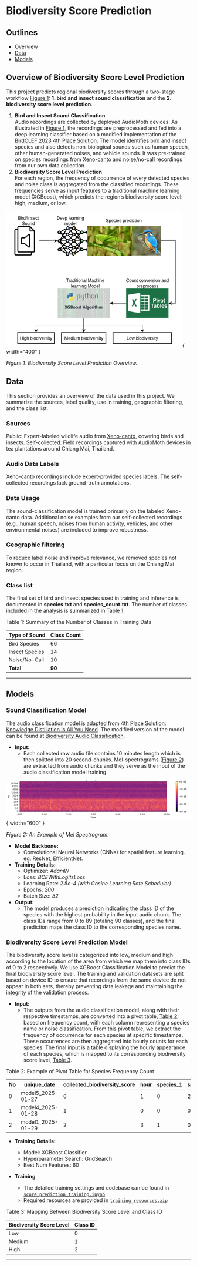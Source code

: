 # Biodiversity Score Prediction
## Outlines
- [Overview](#ov)
- [Data](#data)
- [Models](#models)

<a id="ov"></a>
## **Overview of Biodiversity Score Level Prediction**
This project predicts regional biodiversity scores through a two-stage workflow <a href="#bioscoreoverview">Figure 1</a>: **1. bird and insect sound classification** and the **2. biodiversity score level prediction**.  

1. **Bird and Insect Sound Classification**  
Audio recordings are collected by deployed AudioMoth devices. As illustrated in <a href="#bioscoreoverview">Figure 1</a>, the recordings are preprocessed and fed into a deep learning classifier based on a modified implementation of the [BirdCLEF 2023 4th Place Solution](https://www.kaggle.com/competitions/birdclef-2023/writeups/atfujita-4th-place-solution-knowledge-distillation). The model identifies bird and insect species and also detects non-biological sounds such as human speech, other human-generated noises, and vehicle sounds. It was pre-trained on species recordings from [Xeno-canto](https://xeno-canto.org/) and noise/no-call recordings from our own data collection.
2. **Biodiversity Score Level Prediction**  
For each region, the frequency of occurrence of every detected species and noise class is aggregated from the classified recordings. These frequencies serve as input features to a traditional machine learning model (XGBoost), which predicts the region’s biodiversity score level: high, medium, or low.  


![Overview of Biodiversity Score Level Prediction](images/biodiversity_overview.png){ width="400" }

*Figure 1: Biodiversity Score Level Prediction Overview.*



<a id="data"></a>
## **Data**
This section provides an overview of the data used in this project. We summarize the sources, label quality, use in training, geographic filtering, and the class list.

### Sources
Public: Expert-labeled wildlife audio from [Xeno-canto](https://xeno-canto.org/), covering birds and insects.
Self-collected: Field recordings captured with AudioMoth devices in tea plantations around Chiang Mai, Thailand.
### Audio Data Labels
Xeno-canto recordings include expert-provided species labels.
The self-collected recordings lack ground-truth annotations.
### Data Usage
The sound-classification model is trained primarily on the labeled Xeno-canto data.
Additional noise examples from our self-collected recordings (e.g., human speech, noises from human activity, vehicles, and other environmental noises) are included to improve robustness.
### Geographic filtering
To reduce label noise and improve relevance, we removed species not known to occur in Thailand, with a particular focus on the Chiang Mai region.
### Class list
The final set of bird and insect species used in training and inference is documented in **species.txt** and **species_count.txt**. The number of classes included in the analysis is summarized in [Table 1](#table-1).

<a id="table-1"></a>
Table 1: Summary of the Number of Classes in Training Data  

| Type of Sound   | Class Count |
|-----------------|-------------|
| Bird Species    | 66          |
| Insect Species  | 14          |
| Noise/No-Call   | 10          |
| **Total**       | **90**      |


---

<a id="models"></a>
## **Models**

### Sound Classification Model
The audio classification model is adapted from [4th Place Solution: Knowledge Distillation Is All You Need](https://www.kaggle.com/competitions/birdclef-2023/writeups/atfujita-4th-place-solution-knowledge-distillation). The modified version of the model can be found at [Biodiversity Audio Classification](https://github.com/diwas-lamsal/biodiversity-audio?tab=readme-ov-file).

- **Input:**
  - Each collected raw audio file contains 10 minutes length which is then splitted into 20 second-chunks. Mel-spectrograms (<a href="#melspectrogram">Figure 2</a>) are extracted from audio chunks and they serve as the input of the audio classification model training.



![Mel Spectrogram](images/mel_spectrogram.png){ width="600" }

*Figure 2: An Example of Mel Spectrogram.*


- **Model Backbone:**
  -  Convolutional Neural Networks (CNNs) for spatial feature learning. eg. ResNet, EfficientNet.
- **Training Details:**
  - Optimizer: *AdamW*
  - Loss: *BCEWithLogitsLoss*
  - Learning Rate: *2.5e-4 (with Cosine Learning Rate Scheduler)*
  - Epochs: *200*
  - Batch Size: *32*
- **Output:**
  - The model produces a prediction indicating the class ID of the species with the highest probability in the input audio chunk. The class IDs range from 0 to 89 (totaling 90 classes), and the final prediction maps the class ID to the corresponding species name.

### Biodiversity Score Level Prediction Model
The biodiversity score level is categorized into low, medium and high according to the location of the area from which we map them into class IDs of 0 to 2 respectively. We use XGBoost Classification Model to predict the final biodiversity score level. The training and validation datasets are split based on device ID to ensure that recordings from the same device do not appear in both sets, thereby preventing data leakage and maintaining the integrity of the validation process.

- **Input:**
  - The outputs from the audio classification model, along with their respective timestamps, are converted into a pivot table, [Table 2](#table-2), based on frequency count, with each column representing a species name or noise classification. From this pivot table, we extract the frequency of occurrence for each species at specific timestamps. These occurrences are then aggregated into hourly counts for each species. The final input is a table displaying the hourly appearance of each species, which is mapped to its corresponding biodiversity score level, [Table 3](#table-3).



<a id="table-2"></a>
Table 2: Example of Pivot Table for Species Frequency Count  

| No | unique_date        | collected_biodiversity_score | hour | species_1 | species_2 | ... | species_x |
|----|--------------------|------------------------------|------|-----------|-----------|-----|-----------|
| 0  | model5_2025-01-27  | 0                            | 1    | 0         | 2         | ... | 1         |
| 1  | model4_2025-01-28  | 1                            | 0    | 0         | 0         | ... | 0         |
| 2  | model1_2025-01-29  | 2                            | 3    | 1         | 0         | ... | 2         |


- **Training Details:**
  - Model: XGBoost Classifier
  - Hyperparameter Search: GridSearch
  - Best Num Features: 60

- **Training**
  - The detailed training settings and codebase can be found in [`score_prediction_training.ipynb`](files/score_prediction_training.ipynb)
  - Required resources are provided in [`training_resources.zip`](files/score-prediction-training-resources.zip)

<a id="table-3"></a>
Table 3: Mapping Between Biodiversity Score Level and Class ID  

| Biodiversity Score Level | Class ID |
|--------------------------|----------|
| Low                      | 0        |
| Medium                   | 1        |
| High                     | 2        |


---


